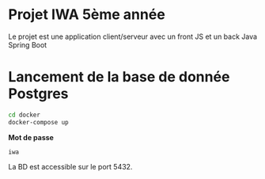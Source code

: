 # Projet IWA 5ème année

Le projet est une application client/serveur avec un front JS et un back Java Spring Boot

# Lancement de la base de donnée Postgres

```bash
cd docker
docker-compose up
```


**Mot de passe**
```
iwa
```

La BD est accessible sur le port 5432.

